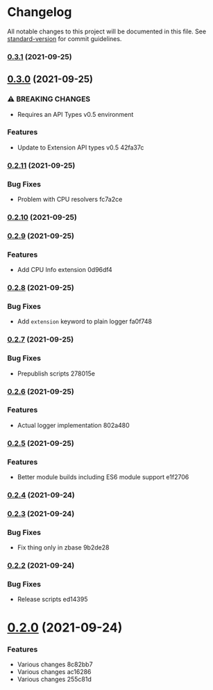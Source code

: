 # Changelog

All notable changes to this project will be documented in this file. See [standard-version](https://github.com/conventional-changelog/standard-version) for commit guidelines.

### [0.3.1](///compare/v0.3.0...v0.3.1) (2021-09-25)

## [0.3.0](///compare/v0.2.11...v0.3.0) (2021-09-25)


### ⚠ BREAKING CHANGES

* Requires an API Types v0.5 environment

### Features

* Update to Extension API types v0.5 42fa37c

### [0.2.11](///compare/v0.2.10...v0.2.11) (2021-09-25)


### Bug Fixes

* Problem with CPU resolvers fc7a2ce

### [0.2.10](///compare/v0.2.9...v0.2.10) (2021-09-25)

### [0.2.9](///compare/v0.2.8...v0.2.9) (2021-09-25)


### Features

* Add CPU Info extension 0d96df4

### [0.2.8](///compare/v0.2.7...v0.2.8) (2021-09-25)


### Bug Fixes

* Add `extension` keyword to plain logger fa0f748

### [0.2.7](///compare/v0.2.6...v0.2.7) (2021-09-25)


### Bug Fixes

* Prepublish scripts 278015e

### [0.2.6](///compare/v0.2.5...v0.2.6) (2021-09-25)


### Features

* Actual logger implementation 802a480

### [0.2.5](///compare/v0.2.4...v0.2.5) (2021-09-25)


### Features

* Better module builds including ES6 module support e1f2706

### [0.2.4](///compare/v0.2.3...v0.2.4) (2021-09-24)

### [0.2.3](///compare/v0.2.2...v0.2.3) (2021-09-24)


### Bug Fixes

* Fix thing only in zbase 9b2de28

### [0.2.2](///compare/v0.2.1...v0.2.2) (2021-09-24)


### Bug Fixes

* Release scripts ed14395

# [0.2.0](/compare/v0.1.4...v0.2.0) (2021-09-24)


### Features

* Various changes 8c82bb7
* Various changes ac16286
* Various changes 255c81d

